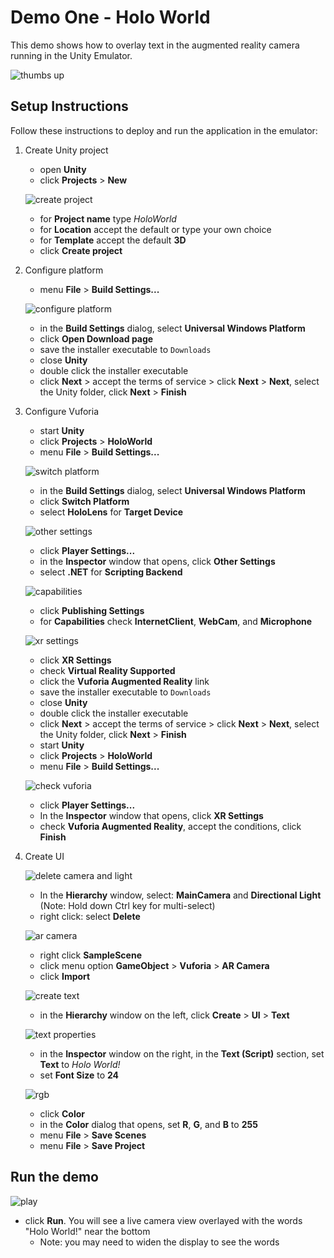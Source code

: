# Demo One - Holo World

This demo shows how to overlay text in the augmented reality camera running in the Unity Emulator.

![thumbs up](setup/demo1-running-resized-66.png)

## Setup Instructions

Follow these instructions to deploy and run the application in the emulator:

1. Create Unity project
   - open **Unity**
   - click **Projects** > **New**

   ![create project](setup/create-project-labelled-resized-66.png)

   - for **Project name** type *HoloWorld*
   - for **Location** accept the default or type your own choice
   - for **Template** accept the default **3D**
   - click **Create project**

1. Configure platform
   - menu **File** > **Build Settings...**

   ![configure platform](setup/configure-platform-labelled-resized-66.png)

   - in the **Build Settings** dialog, select **Universal Windows Platform**
   - click **Open Download page**
   - save the installer executable to `Downloads`
   - close **Unity**
   - double click the installer executable
   - click **Next** > accept the terms of service > click **Next** > **Next**, select the Unity folder, click **Next** > **Finish**

1. Configure Vuforia
   - start **Unity**
   - click **Projects** > **HoloWorld**
   - menu **File** > **Build Settings...**

   ![switch platform](setup/switch-platform-labelled-resized-66.png)

   - in the **Build Settings** dialog, select **Universal Windows Platform**
   - click **Switch Platform**
   - select **HoloLens** for **Target Device**

   ![other settings](setup/other-settings-labelled-resized-66.png)

   - click **Player Settings...**
   - in the **Inspector** window that opens, click **Other Settings**
   - select **.NET** for **Scripting Backend**

   ![capabilities](setup/capabilities-labelled-resized-66.png)

   - click **Publishing Settings**
   - for **Capabilities** check **InternetClient**, **WebCam**, and **Microphone**

   ![xr settings](setup/xr-settings-labelled-resized-66.png)

   - click **XR Settings**
   - check **Virtual Reality Supported**
   - click the **Vuforia Augmented Reality** link
   - save the installer executable to `Downloads`
   - close **Unity**
   - double click the installer executable
   - click **Next** > accept the terms of service > click **Next** > **Next**, select the Unity folder, click **Next** > **Finish**
   - start **Unity**
   - click **Projects** > **HoloWorld**
   - menu **File** > **Build Settings...**

   ![check vuforia](setup/check-vuforia-labelled-resized-66.png)

   - click **Player Settings...**
   - In the **Inspector** window that opens, click **XR Settings**
   - check **Vuforia Augmented Reality**, accept the conditions, click **Finish**

1. Create UI

   ![delete camera and light](setup/delete-camera-and-light-labelled-resized-66.png)

   - In the **Hierarchy** window, select: **MainCamera** and **Directional Light** (Note: Hold down Ctrl key for multi-select)
   - right click: select **Delete**

   ![ar camera](setup/ar-camera-labelled-resized-66.png)

   - right click **SampleScene**
   - click menu option **GameObject** > **Vuforia** > **AR Camera**
   - click **Import**

   ![create text](setup/create-text-labelled-resized-66.png)

   - in the **Hierarchy** window on the left, click **Create** > **UI** > **Text**

   ![text properties](setup/text-properties-labelled-resized-66.png)

   - in the **Inspector** window on the right, in the **Text (Script)** section, set **Text** to *Holo World!*
   - set **Font Size** to **24**

   ![rgb](setup/rgb-labelled-resized-66.png)

   - click **Color**
   - in the **Color** dialog that opens, set **R**, **G**, and **B** to **255**
   - menu **File** > **Save Scenes**
   - menu **File** > **Save Project**

## Run the demo

   ![play](setup/play-labelled-resized-66.png)

   - click **Run**. You will see a live camera view overlayed with the words "Holo World!" near the bottom
	 - Note: you may need to widen the display to see the words
